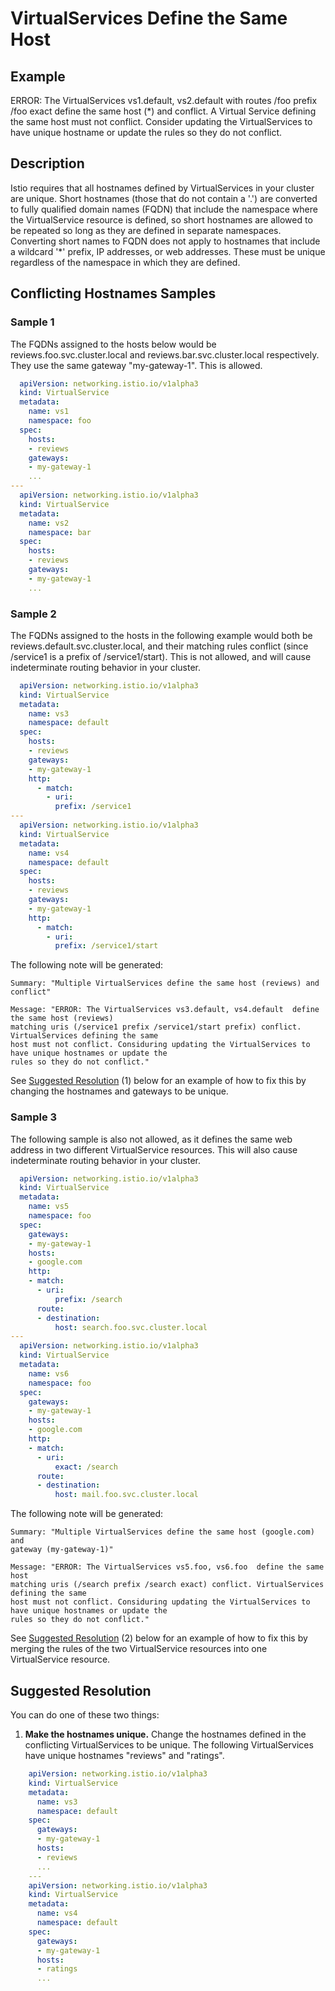 # VirtualServices Define the Same Host

## Example

ERROR: The VirtualServices vs1.default, vs2.default with routes /foo prefix /foo exact define the same host (*) and conflict. A Virtual Service defining the same host must not conflict. Consider updating the VirtualServices to have unique hostname or update the rules so they do not conflict.

## Description

Istio requires that all hostnames defined by VirtualServices in your cluster are
unique. Short hostnames (those that do not contain a '\.') are converted to fully qualified domain names (FQDN) that
include the namespace where the VirtualService resource is defined, so short hostnames are allowed to be repeated so long as
they are defined in separate namespaces. Converting short names to FQDN does not apply to hostnames that include a wildcard '\*' prefix, IP
addresses, or web addresses. These must be unique regardless of the namespace in
which they are defined.

## Conflicting Hostnames Samples

### Sample 1

The FQDNs assigned to the hosts below would be reviews.foo.svc.cluster.local and reviews.bar.svc.cluster.local respectively. They use the same gateway "my-gateway-1". This is allowed.

```yaml
  apiVersion: networking.istio.io/v1alpha3
  kind: VirtualService
  metadata:
    name: vs1
    namespace: foo
  spec:
    hosts:
    - reviews
    gateways:
    - my-gateway-1
    ...
---
  apiVersion: networking.istio.io/v1alpha3
  kind: VirtualService
  metadata:
    name: vs2
    namespace: bar
  spec:
    hosts:
    - reviews
    gateways:
    - my-gateway-1
    ...
```

### Sample 2

The FQDNs assigned to the hosts in the following example would both be reviews.default.svc.cluster.local,
and their matching rules conflict (since /service1 is a prefix of /service1/start).
This is not allowed, and will cause indeterminate routing behavior in your
cluster.

```yaml
  apiVersion: networking.istio.io/v1alpha3
  kind: VirtualService
  metadata:
    name: vs3
    namespace: default
  spec:
    hosts:
    - reviews
    gateways:
    - my-gateway-1
    http:
      - match:
        - uri:
          prefix: /service1
---
  apiVersion: networking.istio.io/v1alpha3
  kind: VirtualService
  metadata:
    name: vs4
    namespace: default
  spec:
    hosts:
    - reviews
    gateways:
    - my-gateway-1
    http:
      - match:
        - uri:
          prefix: /service1/start
```

The following note will be generated:

```shell
Summary: "Multiple VirtualServices define the same host (reviews) and conflict"

Message: "ERROR: The VirtualServices vs3.default, vs4.default  define the same host (reviews)
matching uris (/service1 prefix /service1/start prefix) conflict. VirtualServices defining the same
host must not conflict. Considuring updating the VirtualServices to have unique hostnames or update the
rules so they do not conflict."
```
See [Suggested Resolution](#suggested-resolution) (1) below for an example of how to fix this by
changing the hostnames and gateways to be unique.


### Sample 3

The following sample is also not allowed, as it defines the same web address in
two different VirtualService resources. This will also cause indeterminate
routing behavior in your cluster.

```yaml
  apiVersion: networking.istio.io/v1alpha3
  kind: VirtualService
  metadata:
    name: vs5
    namespace: foo
  spec:
    gateways:
    - my-gateway-1
    hosts:
    - google.com
    http:
    - match:
      - uri:
          prefix: /search
      route:
      - destination:
          host: search.foo.svc.cluster.local
---
  apiVersion: networking.istio.io/v1alpha3
  kind: VirtualService
  metadata:
    name: vs6
    namespace: foo
  spec:
    gateways:
    - my-gateway-1
    hosts:
    - google.com
    http:
    - match:
      - uri:
          exact: /search
      route:
      - destination:
          host: mail.foo.svc.cluster.local
```

The following note will be generated:

```shell
Summary: "Multiple VirtualServices define the same host (google.com) and
gateway (my-gateway-1)"

Message: "ERROR: The VirtualServices vs5.foo, vs6.foo  define the same host
matching uris (/search prefix /search exact) conflict. VirtualServices defining the same
host must not conflict. Considuring updating the VirtualServices to have unique hostnames or update the
rules so they do not conflict."
```
See [Suggested Resolution](#suggested-resolution) (2) below for an example of
how to fix this by merging the rules of the two VirtualService resources into
one VirtualService resource.

## Suggested Resolution <a id="suggested-resolution"></a>

You can do one of these two things:

1. **Make the hostnames unique.** Change the hostnames defined in the
   conflicting VirtualServices to be unique. The following VirtualServices have
   unique hostnames "reviews" and "ratings".

```yaml
    apiVersion: networking.istio.io/v1alpha3
    kind: VirtualService
    metadata:
      name: vs3
      namespace: default
    spec:
      gateways:
      - my-gateway-1
      hosts:
      - reviews
      ...
    ---
    apiVersion: networking.istio.io/v1alpha3
    kind: VirtualService
    metadata:
      name: vs4
      namespace: default
    spec:
      gateways:
      - my-gateway-1
      hosts:
      - ratings
      ...
```
